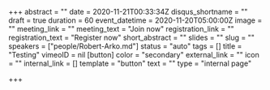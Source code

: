 +++
abstract = ""
date = 2020-11-21T00:33:34Z
disqus_shortname = ""
draft = true
duration = 60
event_datetime = 2020-11-20T05:00:00Z
image = ""
meeting_link = ""
meeting_text = "Join now"
registration_link = ""
registration_text = "Register now"
short_abstract = ""
slides = ""
slug = ""
speakers = ["people/Robert-Arko.md"]
status = "auto"
tags = []
title = "Testing"
vimeoID = nil
[button]
color = "secondary"
external_link = ""
icon = ""
internal_link = []
template = "button"
text = ""
type = "internal page"

+++
